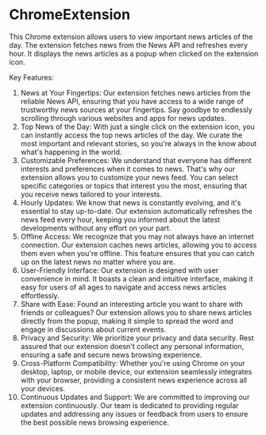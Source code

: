 # ChromeExtension
This Chrome extension allows users to view important news articles of the day. The extension fetches news from the News API and refreshes every hour. It displays the news articles as a popup when clicked on the extension icon.

Key Features:
1. News at Your Fingertips: Our extension fetches news articles from the reliable News API, ensuring that you have access to a wide range of trustworthy news sources at your fingertips. Say goodbye to endlessly scrolling through various websites and apps for news updates.
2. Top News of the Day: With just a single click on the extension icon, you can instantly access the top news articles of the day. We curate the most important and relevant stories, so you're always in the know about what's happening in the world.
3. Customizable Preferences: We understand that everyone has different interests and preferences when it comes to news. That's why our extension allows you to customize your news feed. You can select specific categories or topics that interest you the most, ensuring that you receive news tailored to your interests.
4. Hourly Updates: We know that news is constantly evolving, and it's essential to stay up-to-date. Our extension automatically refreshes the news feed every hour, keeping you informed about the latest developments without any effort on your part.
5. Offline Access: We recognize that you may not always have an internet connection. Our extension caches news articles, allowing you to access them even when you're offline. This feature ensures that you can catch up on the latest news no matter where you are.
6. User-Friendly Interface: Our extension is designed with user convenience in mind. It boasts a clean and intuitive interface, making it easy for users of all ages to navigate and access news articles effortlessly.
7. Share with Ease: Found an interesting article you want to share with friends or colleagues? Our extension allows you to share news articles directly from the popup, making it simple to spread the word and engage in discussions about current events.
8. Privacy and Security: We prioritize your privacy and data security. Rest assured that our extension doesn't collect any personal information, ensuring a safe and secure news browsing experience.
9. Cross-Platform Compatibility: Whether you're using Chrome on your desktop, laptop, or mobile device, our extension seamlessly integrates with your browser, providing a consistent news experience across all your devices.
10. Continuous Updates and Support: We are committed to improving our extension continuously. Our team is dedicated to providing regular updates and addressing any issues or feedback from users to ensure the best possible news browsing experience.
